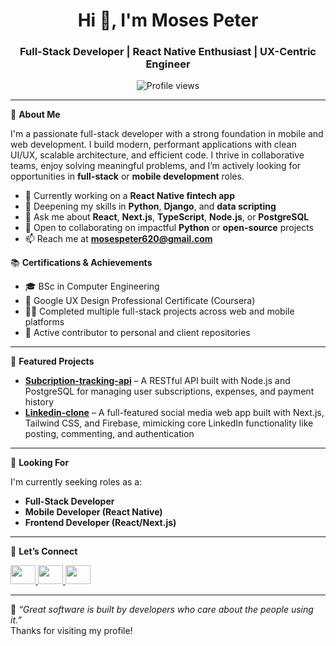 <h1 align="center">Hi 👋, I'm Moses Peter</h1>
<h3 align="center">Full-Stack Developer | React Native Enthusiast | UX-Centric Engineer</h3>

<p align="center">
  <img src="https://komarev.com/ghpvc/?username=lllmoseslll&label=Profile%20views&color=0e75b6&style=flat" alt="Profile views" />
</p>

---

🚀 **About Me**

I'm a passionate full-stack developer with a strong foundation in mobile and web development. I build modern, performant applications with clean UI/UX, scalable architecture, and efficient code. I thrive in collaborative teams, enjoy solving meaningful problems, and I’m actively looking for opportunities in **full-stack** or **mobile development** roles.

- 🔭 Currently working on a **React Native fintech app**
- 🌱 Deepening my skills in **Python**, **Django**, and **data scripting**
- 💬 Ask me about **React**, **Next.js**, **TypeScript**, **Node.js**, or **PostgreSQL**
- 👯 Open to collaborating on impactful **Python** or **open-source** projects
- 📫 Reach me at **mosespeter620@gmail.com**


📚 **Certifications & Achievements**

- 🎓 BSc in Computer Engineering  
- 🏅 Google UX Design Professional Certificate (Coursera)  
- 👨‍💻 Completed multiple full-stack projects across web and mobile platforms  
- 🔧 Active contributor to personal and client repositories

---

🌟 **Featured Projects**

- **[Subcription-tracking-api](https://github.com/lllmoseslll/Subcription-tracking-api)** –  A RESTful API built with Node.js and PostgreSQL for managing user subscriptions, expenses, and payment history 
- **[Linkedin-clone](https://github.com/lllmoseslll/linkedin-clone-nextjs)** – A full-featured social media web app built with Next.js, Tailwind CSS, and Firebase, mimicking core LinkedIn functionality like posting, commenting, and authentication

---

💼 **Looking For**

I'm currently seeking roles as a:
- **Full-Stack Developer**
- **Mobile Developer (React Native)**
- **Frontend Developer (React/Next.js)**

---

🔗 **Let’s Connect**

<p align="left">
  <a href="https://linkedin.com/in/lllmoses-peterlll" target="blank">
    <img src="https://raw.githubusercontent.com/rahuldkjain/github-profile-readme-generator/master/src/images/icons/Social/linked-in-alt.svg" height="30" width="40" />
  </a>
  <a href="https://twitter.com/lllmoseslll" target="blank">
    <img src="https://raw.githubusercontent.com/rahuldkjain/github-profile-readme-generator/master/src/images/icons/Social/twitter.svg" height="30" width="40" />
  </a>
  <a href="https://instagram.com/lllmosesll" target="blank">
    <img src="https://raw.githubusercontent.com/rahuldkjain/github-profile-readme-generator/master/src/images/icons/Social/instagram.svg" height="30" width="40" />
  </a>
</p>

---

📌 _“Great software is built by developers who care about the people using it.”_  
Thanks for visiting my profile!
